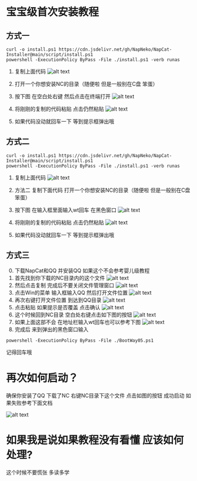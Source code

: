 # 宝宝级首次安装教程
## 方式一
```
curl -o install.ps1 https://cdn.jsdelivr.net/gh/NapNeko/NapCat-Installer@main/script/install.ps1
powershell -ExecutionPolicy ByPass -File ./install.ps1 -verb runas
```
1. 复制上面代码
![alt text](../../asset/img/getting-started/nc070.png)

2. 打开一个你想安装NC的目录（随便啦 但是一般别在C盘 笨蛋）

3. 按下图 在空白处右键 然后点击在终端打开
![alt text](../../asset/img/getting-started/nc056.png)

4. 将刚刚的复制的代码粘贴 点击仍然粘贴
![alt text](../../asset/img/getting-started/nc059.png)

5. 如果代码没动就回车一下 等到提示框弹出哦

## 方式二
```
curl -o install.ps1 https://cdn.jsdelivr.net/gh/NapNeko/NapCat-Installer@main/script/install.ps1
powershell -ExecutionPolicy ByPass -File ./install.ps1 -verb runas
```
1. 复制上面代码
![alt text](../../asset/img/getting-started/nc070.png)

2. 方法二 复制下面代码 打开一个你想安装NC的目录（随便啦 但是一般别在C盘 笨蛋）

3. 按下图  在输入框里面输入wt回车 在黑色窗口
![alt text](../../asset/img/getting-started/nc057.png)

4. 将刚刚的复制的代码粘贴 点击仍然粘贴
![alt text](../../asset/img/getting-started/nc059.png)

5. 如果代码没动就回车一下 等到提示框弹出哦

## 方式三
0. 下载NapCat和QQ 并安装QQ 如果这个不会参考婴儿级教程
1. 首先找到你下载的NC目录内的这个文件 
![alt text](../../asset/img/getting-started/nc051.png)
2. 然后点击复制 完成后不要关闭文件管理窗口
![alt text](../../asset/img/getting-started/nc054.png)
3. 点击Win的菜单 输入框输入QQ 然后打开文件位置
![alt text](../../asset/img/getting-started/nc052.png)
4. 再次右键打开文件位置 到达到QQ目录
![alt text](../../asset/img/getting-started/nc053.png)
5. 点击粘贴 如果提示是否覆盖 点击确认
![alt text](../../asset/img/getting-started/nc055.png)
6. 这个时候回到NC目录 空白处右键点击如下图的按钮
![alt text](../../asset/img/getting-started/nc056.png)
7. 如果上面这部不会 在地址栏输入wt回车也可以参考下图
![alt text](../../asset/img/getting-started/nc057.png)
8. 完成后 来到弹出的黑色窗口输入
```
powershell -ExecutionPolicy ByPass -File ./BootWay05.ps1
```
记得回车哦

# 再次如何启动？
确保你安装了QQ 下载了NC 右键NC目录下这个文件 点击如图的按钮 成功启动 如果失败参考下面文档

![alt text](../../asset/img/getting-started/nc071.png)

# 如果我是说如果教程没有看懂 应该如何处理?
这个时候不要慌张 多读多学